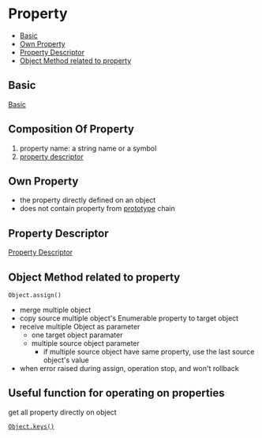 # Property

* [Basic](#basic)
* [Own Property](#own-property)
* [Property Descriptor](#property-descriptor)
* [Object Method related to property](#object-method-related-to-property)

## Basic

[Basic](javascript-property-basic.md)

## Composition Of Property

1. property name: a string name or a symbol
2. [property descriptor](#property-descriptor)

## Own Property

- the property directly defined on an object
- does not contain property from [prototype](javascript-prototype.md) chain

## Property Descriptor

[Property Descriptor](javascript-property-descriptor.md)

## Object Method related to property

`Object.assign()`

- merge multiple object
- copy source multiple object's Enumerable property to target object
- receive multiple Object as parameter
  - one target object paramater
  - multiple source object parameter
    - if multiple source object have same property, use the last source object's value
- when error raised during assign, operation stop, and won't rollback

## Useful function for operating on properties

get all property directly on object

[`Object.keys()`](javascript-global-object.md#objectkeys)
